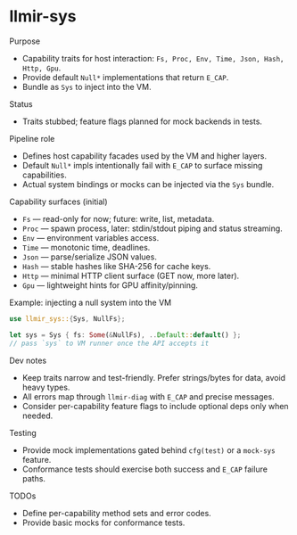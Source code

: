 # llmir-sys

Purpose
- Capability traits for host interaction: `Fs, Proc, Env, Time, Json, Hash, Http, Gpu`.
- Provide default `Null*` implementations that return `E_CAP`.
- Bundle as `Sys` to inject into the VM.

Status
- Traits stubbed; feature flags planned for mock backends in tests.

Pipeline role
- Defines host capability facades used by the VM and higher layers.
- Default `Null*` impls intentionally fail with `E_CAP` to surface missing capabilities.
- Actual system bindings or mocks can be injected via the `Sys` bundle.

Capability surfaces (initial)
- `Fs`   — read-only for now; future: write, list, metadata.
- `Proc` — spawn process, later: stdin/stdout piping and status streaming.
- `Env`  — environment variables access.
- `Time` — monotonic time, deadlines.
- `Json` — parse/serialize JSON values.
- `Hash` — stable hashes like SHA-256 for cache keys.
- `Http` — minimal HTTP client surface (GET now, more later).
- `Gpu`  — lightweight hints for GPU affinity/pinning.

Example: injecting a null system into the VM
```rust
use llmir_sys::{Sys, NullFs};

let sys = Sys { fs: Some(&NullFs), ..Default::default() };
// pass `sys` to VM runner once the API accepts it
```

Dev notes
- Keep traits narrow and test-friendly. Prefer strings/bytes for data, avoid heavy types.
- All errors map through `llmir-diag` with `E_CAP` and precise messages.
- Consider per-capability feature flags to include optional deps only when needed.

Testing
- Provide mock implementations gated behind `cfg(test)` or a `mock-sys` feature.
- Conformance tests should exercise both success and `E_CAP` failure paths.

TODOs
- Define per-capability method sets and error codes.
- Provide basic mocks for conformance tests.
